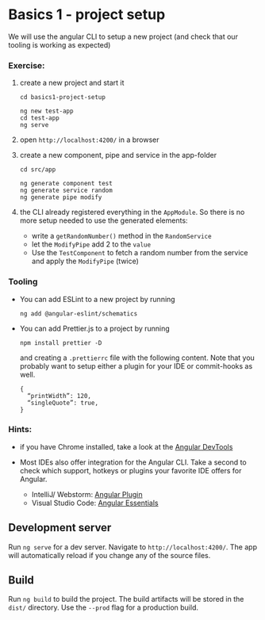# Basics 1 - project setup

We will use the angular CLI to setup a new project (and check that our tooling is working as expected)

### Exercise:
1. create a new project and start it
    ```
    cd basics1-project-setup
    
    ng new test-app
    cd test-app
    ng serve
    ```
2. open `http://localhost:4200/` in a browser
  
3. create a new component, pipe and service in the app-folder
    ```
    cd src/app
    
    ng generate component test
    ng generate service random
    ng generate pipe modify
    ```
   
4. the CLI already registered everything in the `AppModule`. So there is no more setup needed to use the generated elements:
    - write a `getRandomNumber()` method in the `RandomService`
    - let the `ModifyPipe` add 2 to the `value` 
    - Use the `TestComponent` to fetch a random number from the service and apply the `ModifyPipe` (twice)      

### Tooling

- You can add ESLint to a new project by running
    ```
    ng add @angular-eslint/schematics
    ```

- You can add Prettier.js to a project by running
    ```
    npm install prettier -D
    ```

  and creating a `.prettierrc` file with the following content. Note that you probably want to setup either a plugin for your IDE or commit-hooks as well.

    ```
    {
      “printWidth”: 120,
      “singleQuote”: true,
    }
    ```


### Hints:
- if you have Chrome installed, take a look at the [Angular DevTools](https://chrome.google.com/webstore/detail/angular-devtools/ienfalfjdbdpebioblfackkekamfmbnh)
  

- Most IDEs also offer integration for the Angular CLI. Take a second to check which support, hotkeys or plugins your favorite IDE offers for Angular.
   - IntelliJ/ Webstorm: [Angular Plugin](https://plugins.jetbrains.com/plugin/6971-angular-and-angularjs) 
   - Visual Studio Code: [Angular Essentials](https://marketplace.visualstudio.com/items?itemName=johnpapa.angular-essentials&WT.mc_id=javascript-0000-jopapa)


## Development server

Run `ng serve` for a dev server. Navigate to `http://localhost:4200/`. The app will automatically reload if you change any of the source files.

## Build

Run `ng build` to build the project. The build artifacts will be stored in the `dist/` directory. Use the `--prod` flag for a production build.

